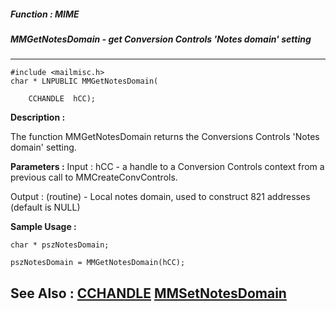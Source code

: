 ##### Function : MIME
##### MMGetNotesDomain - get Conversion Controls 'Notes domain' setting
---
```
#include <mailmisc.h>
char * LNPUBLIC MMGetNotesDomain(

	CCHANDLE  hCC);
```
**Description :**

The function  MMGetNotesDomain returns the Conversions Controls 'Notes domain' 
setting.

**Parameters :**
Input :
hCC  -  a handle to a Conversion Controls context from a previous call to MMCreateConvControls.

Output :
(routine)  -  Local notes domain, used to construct 821 addresses (default is NULL)



**Sample Usage :**
```
char * pszNotesDomain;

pszNotesDomain = MMGetNotesDomain(hCC);

```
**See Also :**
[CCHANDLE](/reference/Data/CCHANDLE)
[MMSetNotesDomain](/reference/Func/MMSetNotesDomain)
---
